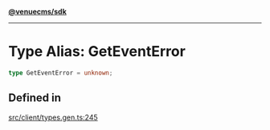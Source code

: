[**@venuecms/sdk**](../Index.md)

***

# Type Alias: GetEventError

```ts
type GetEventError = unknown;
```

## Defined in

[src/client/types.gen.ts:245](https://github.com/venuecms/sdk/blob/c07c18831cf33fafb3b37826410f2b30773eb6c2/src/client/types.gen.ts#L245)
